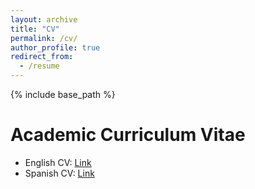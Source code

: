 ```yaml
---
layout: archive
title: "CV"
permalink: /cv/
author_profile: true
redirect_from:
  - /resume
---
```


{% include base_path %}

Academic Curriculum Vitae
======
* English CV: [Link](url)
* Spanish CV: [Link](url)

